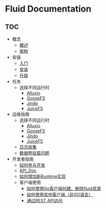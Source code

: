 # Fluid Documentation

<!-- markdownlint-disable MD007 -->
<!-- markdownlint-disable MD032 -->

## TOC

+ 概念
  - [概述](concepts/overview.md)
  - [架构](concepts/architecture.md)
+ 安装
  - [入门](installation/getstarted.md)
  - [安装](installation/installation.md)
  - [升级](installation/upgrade.md)
+ 任务
  + 选择不同运行时
  	- [Alluxio]()
  	- [GooseFS]()
  	- [Jindo]()
  	- [JuiceFS]()
+ 运维指南
  + 选择不同运行时
  	- [Alluxio]()
  	- [GooseFS]()
  	- [Jindo]()
  	- [JuiceFS]()
  - [日志收集](userguide/troubleshooting.md)
  - [数据卷挂载问题](troubleshooting/debug-fuse.md)
+ 开发者指南
  - [如何参与开发](dev/how_to_develop.md)
  - [API_Doc](dev/api_doc.md)
  - [如何增加新Runtime实现](dev/runtime_dev_guide.md)
  + 客户端使用
    - [如何使用Go客户端创建、删除fluid资源](dev/use_go_create_resource.md)
    - [如何使用其他客户端（非GO语言）](dev/multiple-client-support.md)
    - [通过REST API访问](samples/api_proxy.md)
